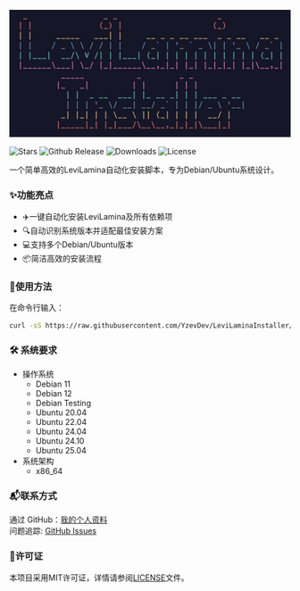 ![预览图](assets/preview.jpg)

![Stars](https://img.shields.io/github/stars/YzevDev/LeviLaminaInstaller)
![Github Release](https://img.shields.io/github/v/release/YzevDev/LeviLaminaInstaller)
![Downloads](https://img.shields.io/github/downloads/YzevDev/LeviLaminaInstaller/total)
![License](https://img.shields.io/github/license/YzevDev/LeviLaminaInstaller)

一个简单高效的LeviLamina自动化安装脚本，专为Debian/Ubuntu系统设计。

### ✨功能亮点

- ✈️一键自动化安装LeviLamina及所有依赖项
- 🔍自动识别系统版本并适配最佳安装方案
- 💻支持多个Debian/Ubuntu版本
- 📦简洁高效的安装流程

### 🚀使用方法

在命令行输入：

```bash
curl -sS https://raw.githubusercontent.com/YzevDev/LeviLaminaInstaller/main/levilamina_installer.sh | sudo bash
```

### 🛠️ 系统要求

- 操作系统
  - Debian 11
  - Debian 12
  - Debian Testing
  - Ubuntu 20.04
  - Ubuntu 22.04
  - Ubuntu 24.04
  - Ubuntu 24.10
  - Ubuntu 25.04
- 系统架构
  - x86_64

### 📬联系方式

通过 GitHub：[我的个人资料](https://github.com/YzevDev)  
问题追踪: [GitHub Issues](https://github.com/YzevDev/LeviLaminaInstaller/issues)

### 📜许可证

本项目采用MIT许可证，详情请参阅[LICENSE](LICENSE)文件。
